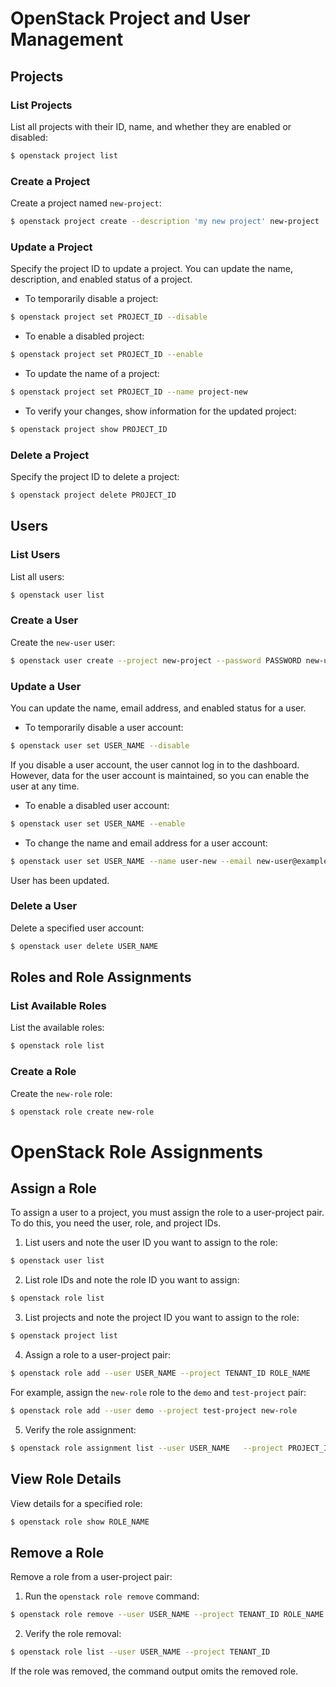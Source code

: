 
# OpenStack Project and User Management

## Projects

### List Projects
List all projects with their ID, name, and whether they are enabled or disabled:
```bash
$ openstack project list
```

### Create a Project
Create a project named `new-project`:
```bash
$ openstack project create --description 'my new project' new-project   --domain default
```

### Update a Project
Specify the project ID to update a project. You can update the name, description, and enabled status of a project.

- To temporarily disable a project:
```bash
$ openstack project set PROJECT_ID --disable
```

- To enable a disabled project:
```bash
$ openstack project set PROJECT_ID --enable
```

- To update the name of a project:
```bash
$ openstack project set PROJECT_ID --name project-new
```

- To verify your changes, show information for the updated project:
```bash
$ openstack project show PROJECT_ID
```

### Delete a Project
Specify the project ID to delete a project:
```bash
$ openstack project delete PROJECT_ID
```

## Users

### List Users
List all users:
```bash
$ openstack user list
```

### Create a User
Create the `new-user` user:
```bash
$ openstack user create --project new-project --password PASSWORD new-user
```

### Update a User
You can update the name, email address, and enabled status for a user.

- To temporarily disable a user account:
```bash
$ openstack user set USER_NAME --disable
```
If you disable a user account, the user cannot log in to the dashboard. However, data for the user account is maintained, so you can enable the user at any time.

- To enable a disabled user account:
```bash
$ openstack user set USER_NAME --enable
```

- To change the name and email address for a user account:
```bash
$ openstack user set USER_NAME --name user-new --email new-user@example.com
```
User has been updated.

### Delete a User
Delete a specified user account:
```bash
$ openstack user delete USER_NAME
```

## Roles and Role Assignments

### List Available Roles
List the available roles:
```bash
$ openstack role list
```

### Create a Role
Create the `new-role` role:
```bash
$ openstack role create new-role
```


# OpenStack Role Assignments

## Assign a Role
To assign a user to a project, you must assign the role to a user-project pair. To do this, you need the user, role, and project IDs.

1. List users and note the user ID you want to assign to the role:
```bash
$ openstack user list
```

2. List role IDs and note the role ID you want to assign:
```bash
$ openstack role list
```

3. List projects and note the project ID you want to assign to the role:
```bash
$ openstack project list
```

4. Assign a role to a user-project pair:
```bash
$ openstack role add --user USER_NAME --project TENANT_ID ROLE_NAME
```

For example, assign the `new-role` role to the `demo` and `test-project` pair:
```bash
$ openstack role add --user demo --project test-project new-role
```

5. Verify the role assignment:
```bash
$ openstack role assignment list --user USER_NAME   --project PROJECT_ID --names
```

## View Role Details
View details for a specified role:
```bash
$ openstack role show ROLE_NAME
```

## Remove a Role
Remove a role from a user-project pair:

1. Run the `openstack role remove` command:
```bash
$ openstack role remove --user USER_NAME --project TENANT_ID ROLE_NAME
```

2. Verify the role removal:
```bash
$ openstack role list --user USER_NAME --project TENANT_ID
```
If the role was removed, the command output omits the removed role.
